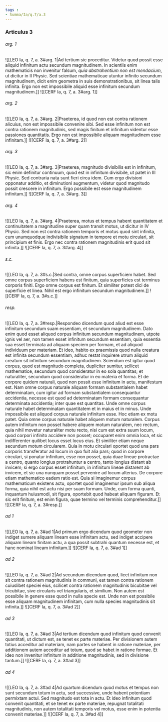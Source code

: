 ```yaml
---
tags : 
- Summa/Ia/q.7/a.3
---
```


### Articulus 3

###### arg. 1
![[LEO Ia, q. 7, a. 3#arg. 1|Ad tertium sic proceditur. Videtur quod possit esse aliquid infinitum actu secundum magnitudinem. In scientiis enim mathematicis non invenitur falsum, *quia abstrahentium non est mendacium*, ut dicitur in II Physic. Sed scientiae mathematicae utuntur infinito secundum magnitudinem, dicit enim geometra in suis demonstrationibus, sit linea talis infinita. Ergo non est impossibile aliquid esse infinitum secundum magnitudinem.]]
![[CERF Ia, q. 7, a. 3#arg. 1]]

###### arg. 2
![[LEO Ia, q. 7, a. 3#arg. 2|Praeterea, id quod non est contra rationem alicuius, non est impossibile convenire sibi. Sed esse infinitum non est contra rationem magnitudinis, sed magis finitum et infinitum videntur esse passiones quantitatis. Ergo non est impossibile aliquam magnitudinem esse infinitam.]]
![[CERF Ia, q. 7, a. 3#arg. 2]]

###### arg. 3
![[LEO Ia, q. 7, a. 3#arg. 3|Praeterea, magnitudo divisibilis est in infinitum, sic enim definitur continuum, quod est in infinitum divisibile, ut patet in III Physic. Sed contraria nata sunt fieri circa idem. Cum ergo divisioni opponatur additio, et diminutioni augmentum, videtur quod magnitudo possit crescere in infinitum. Ergo possibile est esse magnitudinem infinitam.]]
![[CERF Ia, q. 7, a. 3#arg. 3]]

###### arg. 4
![[LEO Ia, q. 7, a. 3#arg. 4|Praeterea, motus et tempus habent quantitatem et continuitatem a magnitudine super quam transit motus, ut dicitur in IV Physic. Sed non est contra rationem temporis et motus quod sint infinita, cum unumquodque indivisibile signatum in tempore et motu circulari, sit principium et finis. Ergo nec contra rationem magnitudinis erit quod sit infinita.]]
![[CERF Ia, q. 7, a. 3#arg. 4]]

###### s.c.
![[LEO Ia, q. 7, a. 3#s.c.|Sed contra, omne corpus superficiem habet. Sed omne corpus superficiem habens est finitum, quia superficies est terminus corporis finiti. Ergo omne corpus est finitum. Et similiter potest dici de superficie et linea. Nihil est ergo infinitum secundum magnitudinem.]]
![[CERF Ia, q. 7, a. 3#s.c.]]

###### resp.
![[LEO Ia, q. 7, a. 3#resp.|Respondeo dicendum quod aliud est esse infinitum secundum suam essentiam, et secundum magnitudinem. Dato enim quod esset aliquod corpus infinitum secundum magnitudinem, utpote ignis vel aer, non tamen esset infinitum secundum essentiam, quia essentia sua esset terminata ad aliquam speciem per formam, et ad aliquod individuum per materiam. Et ideo, habito ex praemissis quod nulla creatura est infinita secundum essentiam, adhuc restat inquirere utrum aliquid creatum sit infinitum secundum magnitudinem. Sciendum est igitur quod corpus, quod est magnitudo completa, dupliciter sumitur, scilicet mathematice, secundum quod consideratur in eo sola quantitas; et naturaliter, secundum quod consideratur in eo materia et forma. Et de corpore quidem naturali, quod non possit esse infinitum in actu, manifestum est. Nam omne corpus naturale aliquam formam substantialem habet determinatam, cum igitur ad formam substantialem consequantur accidentia, necesse est quod ad determinatam formam consequantur determinata accidentia; inter quae est quantitas. Unde omne corpus naturale habet determinatam quantitatem et in maius et in minus. Unde impossibile est aliquod corpus naturale infinitum esse. Hoc etiam ex motu patet. Quia omne corpus naturale habet aliquem motum naturalem. Corpus autem infinitum non posset habere aliquem motum naturalem, nec rectum, quia nihil movetur naturaliter motu recto, nisi cum est extra suum locum, quod corpori infinito accidere non posset; occuparet enim omnia loca, et sic indifferenter quilibet locus esset locus eius. Et similiter etiam neque secundum motum circularem. Quia in motu circulari oportet quod una pars corporis transferatur ad locum in quo fuit alia pars; quod in corpore circulari, si ponatur infinitum, esse non posset, quia duae lineae protractae a centro, quanto longius protrahuntur a centro, tanto longius distant ab invicem; si ergo corpus esset infinitum, in infinitum lineae distarent ab invicem, et sic una nunquam posset pervenire ad locum alterius. De corpore etiam mathematico eadem ratio est. Quia si imaginemur corpus mathematicum existens actu, oportet quod imaginemur ipsum sub aliqua forma, quia nihil est actu nisi per suam formam. Unde, cum forma quanti, inquantum huiusmodi, sit figura, oportebit quod habeat aliquam figuram. Et sic erit finitum, est enim figura, quae termino vel terminis comprehenditur.]]
![[CERF Ia, q. 7, a. 3#resp.]]

###### ad 1
![[LEO Ia, q. 7, a. 3#ad 1|Ad primum ergo dicendum quod geometer non indiget sumere aliquam lineam esse infinitam actu, sed indiget accipere aliquam lineam finitam actu, a qua possit subtrahi quantum necesse est, et hanc nominat lineam infinitam.]]
![[CERF Ia, q. 7, a. 3#ad 1]]

###### ad 2
![[LEO Ia, q. 7, a. 3#ad 2|Ad secundum dicendum quod, licet infinitum non sit contra rationem magnitudinis in communi, est tamen contra rationem cuiuslibet speciei eius, scilicet contra rationem magnitudinis bicubitae vel tricubitae, sive circularis vel triangularis, et similium. Non autem est possibile in genere esse quod in nulla specie est. Unde non est possibile esse aliquam magnitudinem infinitam, cum nulla species magnitudinis sit infinita.]]
![[CERF Ia, q. 7, a. 3#ad 2]]

###### ad 3
![[LEO Ia, q. 7, a. 3#ad 3|Ad tertium dicendum quod infinitum quod convenit quantitati, ut dictum est, se tenet ex parte materiae. Per divisionem autem totius acceditur ad materiam, nam partes se habent in ratione materiae, per additionem autem acceditur ad totum, quod se habet in ratione formae. Et ideo non invenitur infinitum in additione magnitudinis, sed in divisione tantum.]]
![[CERF Ia, q. 7, a. 3#ad 3]]

###### ad 4
![[LEO Ia, q. 7, a. 3#ad 4|Ad quartum dicendum quod motus et tempus non sunt secundum totum in actu, sed successive, unde habent potentiam permixtam actui. Sed magnitudo est tota in actu. Et ideo infinitum quod convenit quantitati, et se tenet ex parte materiae, repugnat totalitati magnitudinis, non autem totalitati temporis vel motus, esse enim in potentia convenit materiae.]]
![[CERF Ia, q. 7, a. 3#ad 4]]

